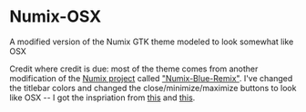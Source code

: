Numix-OSX
=========

A modified version of the Numix GTK theme modeled to look somewhat like OSX

Credit where credit is due: most of the theme comes from another 
modification of the [Numix project](http://www.numixproject.org) called 
["Numix-Blue-Remix"](http://gnome-look.org/content/show.php/Numix+Blue+Remix?content=160634). 
I've changed the titlebar colors and changed the close/minimize/maximize 
buttons to look like OSX -- I got the inspriation from 
[this](http://www.reddit.com/r/unixporn/comments/221ebh/xubuntuxfce_inspired_by_norways_nice_weather/) 
and 
[this](http://9to5mac.com/2013/08/08/a-look-at-what-an-ios-7-inspired-os-x-could-look-like-gallery/). 
 
